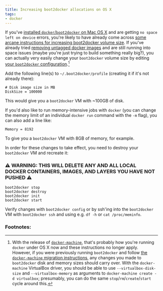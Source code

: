 ```yaml
---
title: Increasing boot2docker allocations on OS X
tags:
- docker
---
```


If you've [installed `docker`/`boot2docker` on Mac OS X](http://penandpants.com/2014/03/09/docker-via-homebrew/) and are getting `no space left on device` errors, you're likely to have already come across [some arcane instructions for increasing boot2docker volume size](https://docs.docker.com/articles/b2d_volume_resize/). If you've already tried [removing untagged docker images](http://jimhoskins.com/2013/07/27/remove-untagged-docker-images.html) and are still running into space issues (maybe you're just trying to build something really big?), you can actually very easily change your `boot2docker` volume size by editing [your `boot2docker` configuration](https://github.com/boot2docker/boot2docker-cli#configuration).[^docker-machine]

Add the following line(s) to `~/.boot2docker/profile` (creating it if it's not already there):

    # Disk image size in MB
    DiskSize = 100000

This would give you a `boot2docker` VM with ~100GB of disk.

If you'd also like to run memory-intensive jobs with `docker` (you can change the memory limit of an individual `docker run` command with the `-m` flag), you can also add a line like:

    Memory = 8192

To give you a `boot2docker` VM with 8GB of memory, for example.

In order for these changes to take effect, you need to destroy your `boot2docker` VM and recreate it:

### ⚠︎ WARNING: THIS WILL DELETE ANY AND ALL LOCAL DOCKER CONTAINERS, IMAGES, AND LAYERS YOU HAVE NOT PUSHED ⚠︎

    boot2docker stop
    boot2docker destroy
    boot2docker init
    boot2docker start

Verify changes with `boot2docker config` or by ssh'ing into the `boot2docker` VM with `boot2docker ssh` and using e.g. `df -h` or `cat /proc/meminfo`.

### Footnotes:

[^docker-machine]: With the release of [`docker-machine`](https://docs.docker.com/machine/), that's probably how you're running `docker` under OS X now and these instructions no longer apply. However, if you were previously running `boot2docker` and follow [the `docker-machine` migration instructions](https://docs.docker.com/machine/migrate-to-machine/), any changes you made to `boot2docker` disk and memory sizes should carry over. With the `docker-machine` VirtualBox driver, you should be able to use `--virtualbox-disk-size` and `--virtualbox-memory` as arguments to `docker-machine create -d virtualbox`; presumably, you can do the same `stop`/`rm`/`create`/`start` cycle around this.
